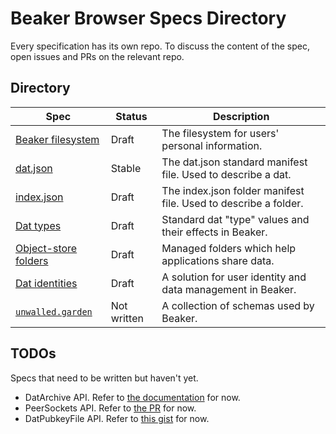 # Beaker Browser Specs Directory

Every specification has its own repo.
To discuss the content of the spec, open issues and PRs on the relevant repo.

## Directory

|Spec|Status|Description|
|-|-|-|
|[Beaker filesystem](https://github.com/beakerbrowser/beaker-fs-spec)|Draft|The filesystem for users' personal information.|
|[dat.json](https://github.com/datprotocol/dat.json)|Stable|The dat.json standard manifest file. Used to describe a dat.|
|[index.json](https://github.com/beakerbrowser/index-json-spec)|Draft|The index.json folder manifest file. Used to describe a folder.|
|[Dat types](https://github.com/beakerbrowser/dat-types-spec)|Draft|Standard dat "type" values and their effects in Beaker.|
|[Object-store folders](https://github.com/beakerbrowser/object-store-folder-spec)|Draft|Managed folders which help applications share data.|
|[Dat identities](https://github.com/beakerbrowser/dat-identities-spec)|Draft|A solution for user identity and data management in Beaker.|
|[`unwalled.garden`](https://github.com/beakerbrowser/unwalled.garden)|Not written|A collection of schemas used by Beaker.|

## TODOs

Specs that need to be written but haven't yet.

 - DatArchive API. Refer to [the documentation](https://beakerbrowser.com/docs/apis/dat) for now.
 - PeerSockets API. Refer to [the PR](https://github.com/beakerbrowser/beaker-core/pull/6) for now.
 - DatPubkeyFile API. Refer to [this gist](https://gist.github.com/pfrazee/e4a9d1bdd095564991b5b75a5fe49bd7) for now.
